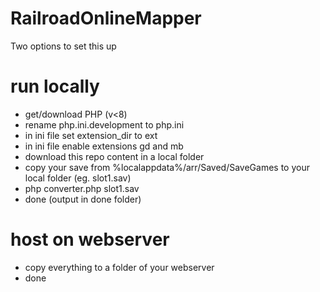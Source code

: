 # RailroadOnlineMapper

Two options to set this up

# run locally
- get/download PHP (v<8)
- rename php.ini.development to php.ini
- in ini file set extension_dir to ext
- in ini file enable extensions gd and mb
- download this repo content in a local folder
- copy your save from %localappdata%/arr/Saved/SaveGames to your local folder (eg. slot1.sav)
- php converter.php slot1.sav
- done (output in done folder)


# host on webserver
- copy everything to a folder of your webserver
- done

